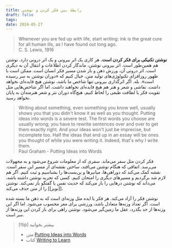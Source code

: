 ```yaml
---
title: رابطهٔ بین فکر کردن و نوشتن
draft: false
tags: 
date: 2024-05-27
---
```


<blockquote class="english-blockquote">Whenever you are fed up with life, start writing: ink is the great cure for all human ills, as I have found out long ago.<footer class="english-footer">C. S. Lewis, 1916</footer></blockquote>


**نوشتن تکنیکی برای فکر کردن است.** هر کاری یک اثر بیرونی و یک اثر درونی دارد. نوشتن هم همین‌طور است. اثر بیرونی نوشتن، ماندگار کردن اطلاعات و انتقال آن به دیگری است. اثر درونی آن، ورزش ذهن و باز شدن مسیر فکر انسان است. ممکن است با ظهور روزافزای تکنولوژی‌های تولید متن، خیال کنیم که «دوران نوشتن به سر رسیده است». بله. اگر اثرگذاری بیرونی تنها شاخص ما باشد، نوشتن هیچ فایده‌ای نخواهد داشت. نقاشی و شعر و هنر هم هیچ فایده‌ای نخواهند داشت. اما اگر شاخص‌هایی مثل تقویت فکر یا لطافت طبعی را لحاظ کنیم، هیچ‌گاه دوران نثر و شعر هنرمندان به پایان نخواهد رسید.

<blockquote class="english-blockquote">Writing about something, even something you know well, usually shows you that you didn't know it as well as you thought. Putting ideas into words is a severe test. The first words you choose are usually wrong; you have to rewrite sentences over and over to get them exactly right. And your ideas won't just be imprecise, but incomplete too. Half the ideas that end up in an essay will be ones you thought of while you were writing it. Indeed, that's why I write them.<footer class="english-footer">Paul Graham - Putting Ideas into Words</footer></blockquote>


فکر کردن مثل سفر می‌ماند. سفری که از معلومات شروع می‌شود و به مجهولات می‌رسد. اتفاقی که هنگام نوشتن می‌افتد، ساختن نقشه‌ای از مسیر این سفر است. نقشه کمک می‌کند که دوراهی‌ها، میانبرها و بن‌بست‌ها را بشناسیم و ثبت کنیم. اگر هم لازم شد برگردیم و مسیرهای دیگری را امتحان کنیم. کسی که تجربه نوشتن داشته باشه، می‌داند که نوشتن درهایی را باز می‌کند که حدیث نفس یا گفتگو باز نمی‌کند. نوشتن [[نویز]] را از متن حذف می‌کند.

نوشتن فکر را آزاد می‌کند. هر فکر یا ایده مثل وزنه‌ای است که به ذهن ما بسته شده است. اگر تعداد وزنه‌ها متعادل باشد، ورزشی برای مغز محسوب می‌شود. اما اگر این وزنه‌ها از حد بگذرد، عقل ما زمین‌گیر می‌شود. نوشتن راهی برای باز کردن این وزنه‌ها از سر است.

> [!tip] بیشتر بخوانید
> - متن [Putting Ideas into Words](https://paulgraham.com/words.html)
> - کتاب [Writing to Learn](https://www.amazon.com/Writing-Learn-William-Zinsser/dp/0062720406)